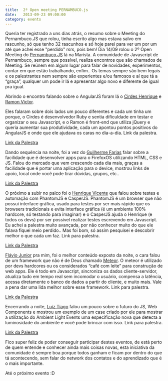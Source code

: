 ```yaml
---
title:  2º Open meeting PERNAMBUCO.js
date:   2013-09-23 09:00:00
category: events
---
```


Queria ter registrado a uns dias atrás, o resumo sobre o Meeting do Pernambuco.JS que rolou, tinha escrito algo mas estava salvo em rascunho, só que tenho 32 rascunhos e só hoje parei para ver um por um até que achei esse "perdido" rsrs, pois bem! Dia 14/09 rolou o 2º Open Meeting do [Pernambuco.JS][pernambucojs-facebook] lá na Marista. A comunidade de Javascript de Pernambuco, sempre que possível, realiza encontros que são chamados de Meeting. Se reúnem em algum lugar para falar de novidades, experimentos, contar em que estão trabalhando, enfim.. Os temas sempre são bem legais e os palestrantes nem sempre são experientes e/ou famosos e aí que tá a “graça”, qualquer um pode ir lá e apresentar algo novo e diferente de igual pra igual.

[pernambucojs-facebook]: https://www.facebook.com/groups/pernambucojs

Abrindo o encontro falando sobre o AngularJS foram lá o [Cirdes Henrique][cirdes-henrique] e [Ramon Victor][ramon-victor].

Eles falaram sobre dois lados um pouco diferentes e cada um tinha um porque, o Cirdes é desenvolvedor Ruby e sentia dificuldade em testar e organizar o seu Javascript, e o Ramon é front-end que utiliza jQuery e queria aumentar sua produtividade, cada um apontou pontos positivos do AngularJS e onde que ele ajudava os caras no dia-a-dia. Link da palestra.

<a href="https://speakerdeck.com/cirdes/getting-started-with-angular-dot-js" class="link-palestra" title="Link da palestra">Link da Palestra</a>

Dando sequência na noite, foi a vez do [Guilherme Farias][guilherme-farias] falar sobre a facilidade que é desenvolver apps para o FirefoxOS utilizando HTML, CSS e JS. Falou do mercado que vem crescendo cada dia mais, graças a facilidade que é portar uma aplicação para o device, mostrou links de apoio, local onde você pode tirar dúvidas, grupos, etc..

<a href="http://www.slideshare.net/guiky/firefoxos-plataforma-open-web" class="link-palestra" title="Link da palestra">Link da Palestra</a>


O próximo a subir no palco foi o [Henrique Vicente][henrique-vicente] que falou sobre testes e automação com PhantomJS e CasperJS.
PhantomJS é um browser que não possui interface gráfica, usado para testes por ser mais rápido que os browsers tradicionais e evita interface gráfica (é um ambiente 100% hardcore, só testando para imaginar) e o CasperJS ajuda o Henrique (e todos os devs) por ser possível realizar testes escrevendo em Javascript.
Eu achei a palestra muito avançada, por não conhecer muito do que ele falava fiquei meio perdido.. Mas foi bom, só assim pesquisei e descobrir melhor o que cada um faz. Link para palestra.

<a href="https://speakerdeck.com/henvic/testes-e-automacao-com-phantomjs-e-casperjs" class="link-palestra" title="Link da palestra">Link da Palestra</a>


[Flávio Junior][flavio-junior] pra mim, foi o melhor conteúdo exposto da noite, o cara falou de um framework que não é de Deus chamado [Meteor](http://www.meteor.com/ "Meteos JS"). O meteor é utilizado por devs hardcores ou os considerados “café com leite” para construção de web apps. Ele é todo em Javascript, sincroniza os dados cliente-servidor, atualiza tudo em tempo real sem incomodar o usuário, compensa a latência, acessa diretamente o banco de dados a partir do cliente, e muito mais. Vale a pena dar uma lida melhor sobre esse framework. Link para palestra.

<a href="http://www.slideshare.net/flaviojuvenal/comeando-com-meteor-25262488" class="link-palestra" title="Link da palestra">Link da Palestra</a>


Encerrando a noite, [Luiz Tiago][luiz-tiago] falou um pouco sobre o futuro do JS, Web Components e mostrou um exemplo de um case criado por ele para mostrar a utilização do Ambient Light Events uma especificação nova que detecta a luminosidade do ambiente e você pode brincar com isso. Link para palestra.

<a href="http://www.slideshare.net/luiztiago/2nd-openmeetingpernambucojs" class="link-palestra" title="Link da palestra">Link da Palestra</a>


Fico super feliz de poder conseguir participar destes eventos, de está perto de quem entende e conhecer ainda mais coisas novas, esta iniciativa da comunidade é sempre boa porque todos ganham e ficam por dentro do que tá acontecendo, sem falar do network dos contatos e do aprendizado que é o mais importante.

Até o próximo evento :D



[ramon-victor]: https://www.facebook.com/ramon.victor
[cirdes-henrique]:  https://www.facebook.com/CirdesHenrique
[guilherme-farias]: https://www.facebook.com/Guiky
[henrique-vicente]: https://www.facebook.com/henvic
[flavio-junior]: https://www.facebook.com/flaviojuvenal
[luiz-tiago]: https://www.facebook.com/luiztiago
